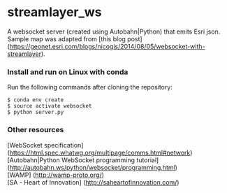 # streamlayer_ws
A websocket server (created using Autobahn|Python) that emits Esri json.
Sample map was adapted from [this blog post] (https://geonet.esri.com/blogs/nicogis/2014/08/05/websocket-with-streamlayer).

### Install and run on Linux with conda
Run the following commands after cloning the repository:
```shell
$ conda env create
$ source activate websocket
$ python server.py
```

### Other resources
[WebSocket specification] (https://html.spec.whatwg.org/multipage/comms.html#network)  
[Autobahn|Python WebSocket programming tutorial] (http://autobahn.ws/python/websocket/programming.html)  
[WAMP] (http://wamp-proto.org/)  
[SA - Heart of Innovation] (http://saheartofinnovation.com/)  
